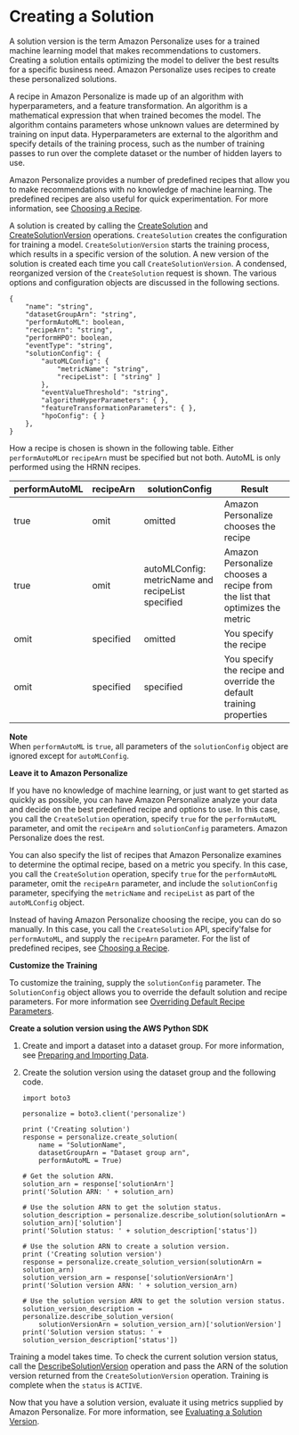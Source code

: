 # Creating a Solution<a name="training-deploying-solutions"></a>

A solution version is the term Amazon Personalize uses for a trained machine learning model that makes recommendations to customers\. Creating a solution entails optimizing the model to deliver the best results for a specific business need\. Amazon Personalize uses recipes to create these personalized solutions\.

A recipe in Amazon Personalize is made up of an algorithm with hyperparameters, and a feature transformation\. An algorithm is a mathematical expression that when trained becomes the model\. The algorithm contains parameters whose unknown values are determined by training on input data\. Hyperparameters are external to the algorithm and specify details of the training process, such as the number of training passes to run over the complete dataset or the number of hidden layers to use\.

Amazon Personalize provides a number of predefined recipes that allow you to make recommendations with no knowledge of machine learning\. The predefined recipes are also useful for quick experimentation\. For more information, see [Choosing a Recipe](working-with-predefined-recipes.md)\.

A solution is created by calling the [CreateSolution](API_CreateSolution.md) and [CreateSolutionVersion](API_CreateSolutionVersion.md) operations\. `CreateSolution` creates the configuration for training a model\. `CreateSolutionVersion` starts the training process, which results in a specific version of the solution\. A new version of the solution is created each time you call `CreateSolutionVersion`\. A condensed, reorganized version of the `CreateSolution` request is shown\. The various options and configuration objects are discussed in the following sections\.

```
{
    "name": "string",
    "datasetGroupArn": "string",
    "performAutoML": boolean,
    "recipeArn": "string",
    "performHPO": boolean,
    "eventType": "string",
    "solutionConfig": { 
        "autoMLConfig": { 
            "metricName": "string",
            "recipeList": [ "string" ]
        },
        "eventValueThreshold": "string",
        "algorithmHyperParameters": { },
        "featureTransformationParameters": { },
        "hpoConfig": { }
    },
}
```

How a recipe is chosen is shown in the following table\. Either `performAutoML`or `recipeArn` must be specified but not both\. AutoML is only performed using the HRNN recipes\.


| performAutoML | recipeArn | solutionConfig | Result | 
| --- | --- | --- | --- | 
| true | omit | omitted | Amazon Personalize chooses the recipe | 
| true | omit | autoMLConfig: metricName and recipeList specified | Amazon Personalize chooses a recipe from the list that optimizes the metric | 
| omit | specified | omitted | You specify the recipe | 
| omit | specified | specified | You specify the recipe and override the default training properties | 

**Note**  
When `performAutoML` is `true`, all parameters of the `solutionConfig` object are ignored except for `autoMLConfig`\.

**Leave it to Amazon Personalize**

If you have no knowledge of machine learning, or just want to get started as quickly as possible, you can have Amazon Personalize analyze your data and decide on the best predefined recipe and options to use\. In this case, you call the `CreateSolution` operation, specify `true` for the `performAutoML` parameter, and omit the `recipeArn` and `solutionConfig` parameters\. Amazon Personalize does the rest\.

You can also specify the list of recipes that Amazon Personalize examines to determine the optimal recipe, based on a metric you specify\.  In this case, you call the `CreateSolution` operation, specify `true` for the `performAutoML` parameter, omit the `recipeArn` parameter, and include the `solutionConfig` parameter, specifying the `metricName` and `recipeList` as part of the `autoMLConfig` object\.

Instead of having Amazon Personalize choosing the recipe, you can do so manually\. In this case, you call the `CreateSolution` API, specify'false for `performAutoML`, and supply the `recipeArn` parameter\. For the list of predefined recipes, see [Choosing a Recipe](working-with-predefined-recipes.md)\.

**Customize the Training**

To customize the training, supply the `solutionConfig` parameter\. The `SolutionConfig` object allows you to override the default solution and recipe parameters\. For more information see [Overriding Default Recipe Parameters](customizing-solution-config.md)\.

**Create a solution version using the AWS Python SDK**

1. Create and import a dataset into a dataset group\. For more information, see [Preparing and Importing Data](data-prep.md)\.

1. Create the solution version using the dataset group and the following code\.

   ```
   import boto3
   
   personalize = boto3.client('personalize')
   
   print ('Creating solution')
   response = personalize.create_solution(
       name = "SolutionName",
       datasetGroupArn = "Dataset group arn",
       performAutoML = True)
   
   # Get the solution ARN.
   solution_arn = response['solutionArn']
   print('Solution ARN: ' + solution_arn)
   
   # Use the solution ARN to get the solution status.
   solution_description = personalize.describe_solution(solutionArn = solution_arn)['solution']
   print('Solution status: ' + solution_description['status'])
   
   # Use the solution ARN to create a solution version.
   print ('Creating solution version')
   response = personalize.create_solution_version(solutionArn = solution_arn)
   solution_version_arn = response['solutionVersionArn']
   print('Solution version ARN: ' + solution_version_arn)
   
   # Use the solution version ARN to get the solution version status.
   solution_version_description = personalize.describe_solution_version(
       solutionVersionArn = solution_version_arn)['solutionVersion']
   print('Solution version status: ' + solution_version_description['status'])
   ```

Training a model takes time\. To check the current solution version status, call the [DescribeSolutionVersion](API_DescribeSolutionVersion.md) operation and pass the ARN of the solution version returned from the `CreateSolutionVersion` operation\. Training is complete when the `status` is `ACTIVE`\.

Now that you have a solution version, evaluate it using metrics supplied by Amazon Personalize\. For more information, see [Evaluating a Solution Version](working-with-training-metrics.md)\.